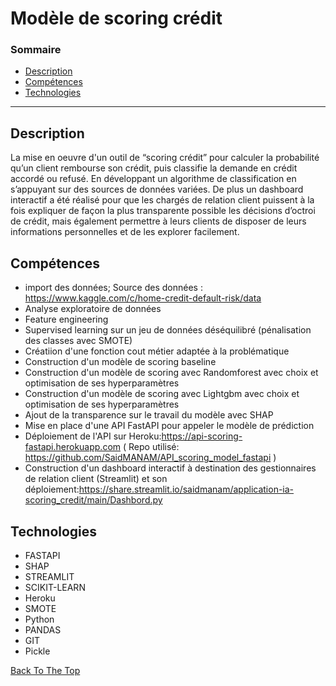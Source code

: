 # Modèle de scoring crédit

### Sommaire


- [Description](#description)
- [Compétences](#how-to-use)
- [Technologies](#references)

---

## Description

La mise en  oeuvre  d'un outil de “scoring crédit” pour calculer la probabilité qu’un client rembourse son crédit, puis classifie la demande en crédit accordé ou refusé. En développant un algorithme de classification en s’appuyant sur des sources de données variées. De plus un dashboard interactif a été  réalisé pour que les chargés de relation client puissent à la fois expliquer de façon la plus transparente possible les décisions d’octroi de crédit, mais également permettre à leurs clients de disposer de leurs informations personnelles et de les explorer facilement.

## Compétences

- import des données; Source des données : https://www.kaggle.com/c/home-credit-default-risk/data  
- Analyse exploratoire de données
- Feature engineering
- Supervised learning sur un jeu de données déséquilibré (pénalisation des classes avec SMOTE)
- Créatiion d'une fonction cout métier adaptée à la problématique  
- Construction d'un modèle de scoring baseline
- Construction d'un modèle de scoring  avec Randomforest avec choix et  optimisation de ses hyperparamètres
- Construction d'un modèle de scoring  avec Lightgbm avec choix et  optimisation de ses hyperparamètres
- Ajout de la transparence  sur le travail du modèle avec SHAP
- Mise en place d'une API FastAPI pour appeler le modèle de prédiction
- Déploiement de l'API sur Heroku:https://api-scoring-fastapi.herokuapp.com  ( Repo utilisé: https://github.com/SaidMANAM/API_scoring_model_fastapi )
- Construction d'un dashboard interactif à destination des gestionnaires de relation client (Streamlit) et son déploiement:https://share.streamlit.io/saidmanam/application-ia-scoring_credit/main/Dashbord.py

## Technologies

- FASTAPI
- SHAP
- STREAMLIT
- SCIKIT-LEARN
- Heroku
- SMOTE
- Python
- PANDAS
- GIT
- Pickle

[Back To The Top](#read-me-template)

